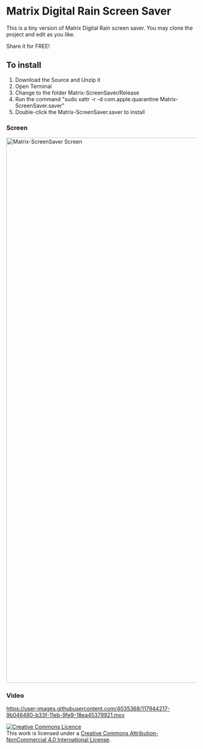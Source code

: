 # Matrix Digital Rain Screen Saver

This is a tiny version of Matrix Digital Rain screen saver.
You may clone the project and edit as you like.

Share it for FREE!

## To install
1. Download the Source and Unzip it
2. Open Terminal
3. Change to the folder Matrix-ScreenSaver/Release
4. Run the command "sudo xattr -r -d com.apple.quarantine Matrix-ScreenSaver.saver"
5. Double-click the Matrix-ScreenSaver.saver to install

### Screen
<img width="1440" alt="Matrix-ScreenSaver Screen" src="https://user-images.githubusercontent.com/4035368/117927120-5c18e380-b32c-11eb-8e84-75584aa29518.png">

### Video
https://user-images.githubusercontent.com/4035368/117944217-9b046480-b33f-11eb-9fe9-18ea45379921.mov





[![Creative Commons Licence](https://i.creativecommons.org/l/by-nc/4.0/88x31.png)](http://creativecommons.org/licenses/by-nc/4.0/)  
This work is licensed under a [Creative Commons Attribution-NonCommercial 4.0 International License](http://creativecommons.org/licenses/by-nc/4.0/).
